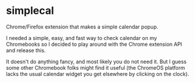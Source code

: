 # simplecal
Chrome/Firefox extension that makes a simple calendar popup.

I needed a simple, easy, and fast way to check calendar on my Chromebooks so I decided to play around with the Chrome extension API and release this.

It doesn't do anything fancy, and most likely you do not need it. But I guess some other Chromebook folks might find it useful (the ChromeOS platform lacks the usual calendar widget you get elsewhere by clicking on the clock).
